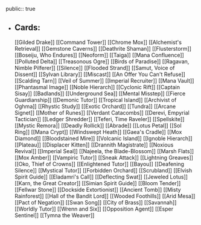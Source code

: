 public:: true
- ## Cards:
	[[Gilded Drake]]
	[[Command Tower]]
	[[Chrome Mox]]
	[[Alchemist's Retrieval]]
	[[Gemstone Caverns]]
	[[Deathrite Shaman]]
	[[Flusterstorm]]
	[[Boseiju, Who Endures]]
	[[Neoform]]
	[[Taiga]]
	[[Mana Confluence]]
	[[Polluted Delta]]
	[[Treasonous Ogre]]
	[[Birds of Paradise]]
	[[Ragavan, Nimble Pilferer]]
	[[Silence]]
	[[Flooded Strand]]
	[[Samut, Voice of Dissent]]
	[[Sylvan Library]]
	[[Miscast]]
	[[An Offer You Can't Refuse]]
	[[Scalding Tarn]]
	[[Veil of Summer]]
	[[Imperial Recruiter]]
	[[Mana Vault]]
	[[Phantasmal Image]]
	[[Noble Hierarch]]
	[[Cyclonic Rift]]
	[[Captain Sisay]]
	[[Badlands]]
	[[Underground Sea]]
	[[Mental Misstep]]
	[[Fierce Guardianship]]
	[[Demonic Tutor]]
	[[Tropical Island]]
	[[Archivist of Oghma]]
	[[Rhystic Study]]
	[[Exotic Orchard]]
	[[Tundra]]
	[[Arcane Signet]]
	[[Mother of Runes]]
	[[Verdant Catacombs]]
	[[Derevi, Empyrial Tactician]]
	[[Ledger Shredder]]
	[[Teferi, Time Raveler]]
	[[Spellskite]]
	[[Mystic Remora]]
	[[Deadly Rollick]]
	[[Abrade]]
	[[Lotus Petal]]
	[[Sol Ring]]
	[[Mana Crypt]]
	[[Windswept Heath]]
	[[Gaea's Cradle]]
	[[Mox Diamond]]
	[[Bloodstained Mire]]
	[[Volcanic Island]]
	[[Ignoble Hierarch]]
	[[Plateau]]
	[[Displacer Kitten]]
	[[Drannith Magistrate]]
	[[Noxious Revival]]
	[[Imperial Seal]]
	[[Najeela, the Blade-Blossom]]
	[[Marsh Flats]]
	[[Mox Amber]]
	[[Vampiric Tutor]]
	[[Sneak Attack]]
	[[Lightning Greaves]]
	[[Oko, Thief of Crowns]]
	[[Enlightened Tutor]]
	[[Bayou]]
	[[Deafening Silence]]
	[[Mystical Tutor]]
	[[Forbidden Orchard]]
	[[Scrubland]]
	[[Elvish Spirit Guide]]
	[[Eladamri's Call]]
	[[Deflecting Swat]]
	[[Jeweled Lotus]]
	[[Karn, the Great Creator]]
	[[Simian Spirit Guide]]
	[[Bloom Tender]]
	[[Fellwar Stone]]
	[[Dockside Extortionist]]
	[[Ancient Tomb]]
	[[Misty Rainforest]]
	[[Hall of the Bandit Lord]]
	[[Wooded Foothills]]
	[[Arid Mesa]]
	[[Pact of Negation]]
	[[Swan Song]]
	[[City of Brass]]
	[[Savannah]]
	[[Worldly Tutor]]
	[[Wrenn and Six]]
	[[Opposition Agent]]
	[[Esper Sentinel]]
	[[Tymna the Weaver]]
